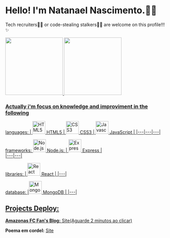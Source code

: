 # Hello! I'm Natanael Nascimento.🙋🏾

Tech recruiters🧑‍💻 or code-stealing stalkers🕵️‍♂️ are welcome on this profile!!!✨

<div>
  <a href="https://github.com/Realnatanael">
  <img height="180em" src="https://github-readme-stats.vercel.app/api?username=realnatanael&show_icons=true&theme=dark&include_all_commits-true&count_private-true"/>
  <img height="180em" src="https://github-readme-stats.vercel.app/api/top-langs/?username=realnatanael&layout=compact&langs_count=16&theme=dark"/>
</div>

### Actually i'm focus on knowledge and improviment in the following

 languages:
| <img src="https://cdn.jsdelivr.net/gh/devicons/devicon/icons/html5/html5-original.svg" height="40" alt="HTML5 logo" style="max-height:40px"/> HTML5 | <img src="https://cdn.jsdelivr.net/gh/devicons/devicon/icons/css3/css3-original.svg" height="40" alt="CSS3 logo" style="max-height:40px"/> CSS3 | <img src="https://cdn.jsdelivr.net/gh/devicons/devicon/icons/javascript/javascript-original.svg" height="40" alt="Javascript logo" style="max-height:40px"/> JavaScript | 
|---|---|---|

 frameworks:
<img src="https://cdn.jsdelivr.net/gh/devicons/devicon/icons/nodejs/nodejs-original.svg" height="40" alt="Node.js logo" style="max-height:40px"/> Node.js: | <img src="https://skillicons.dev/icons?i=express" height="40" alt="Express logo" style="max-height:40px"/> Express |  
|---|---|

 libraries:
| <img src="https://cdn.jsdelivr.net/gh/devicons/devicon/icons/react/react-original.svg" height="40" alt="React logo" style="max-height:40px"/> React |
|---|

 database:
|<img src="https://cdn.jsdelivr.net/gh/devicons/devicon/icons/mongodb/mongodb-original.svg" height="40" alt="MongoDB logo" style="max-height:40px"/> MongoDB |
|---|

## Projects Deploy:
**Amazonas FC Fan's Blog:** [Site(Aguarde 2 minutos ao clicar)](https://deploy-amazonasfc.onrender.com/)

**Poema em cordel:** [Site](https://realnatanael.github.io/ProjetocCordel/)

